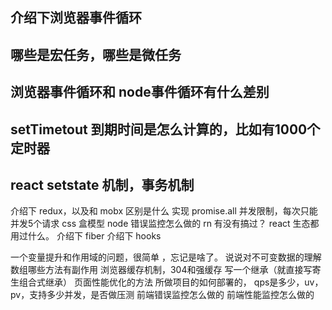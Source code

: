 <!-- ---
title: 面试
date: 2019-01-01
tags:
 - 面试    
categories: 
 - 面试
--- -->


## 介绍下浏览器事件循环

## 哪些是宏任务，哪些是微任务
## 浏览器事件循环和 node事件循环有什么差别
## setTimetout 到期时间是怎么计算的，比如有1000个定时器
## react setstate 机制，事务机制
介绍下 redux，以及和 mobx 区别是什么
实现 promise.all 并发限制，每次只能并发5个请求
css 盒模型
node 错误监控怎么做的
rn 有没有搞过？
react 生态都用过什么。
介绍下 fiber
介绍下 hooks




一个变量提升和作用域的问题，很简单 ，忘记是啥了。
说说对不可变数据的理解
数组哪些方法有副作用
浏览器缓存机制，304和强缓存
写一个继承（就直接写寄生组合式继承）
页面性能优化的方法
所做项目的如何部署的， qps是多少，uv，pv，支持多少并发，是否做压测
前端错误监控怎么做的
前端性能监控怎么做的